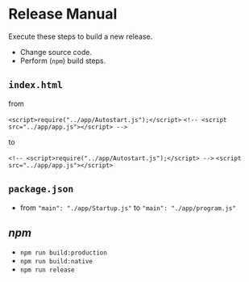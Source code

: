 # Release Manual

Execute these steps to build a new release.

- Change source code.
- Perform (`npm`) build steps.

## `index.html`

from

  `<script>require("../app/Autostart.js");</script>`
  `<!-- <script src="../app/app.js"></script> -->`

to

  `<!-- <script>require("../app/Autostart.js");</script> -->`
  `<script src="../app/app.js"></script>`

## `package.json`

- from `"main": "./app/Startup.js"` to `"main": "./app/program.js"`

## _npm_

- `npm run build:production`
- `npm run build:native`
- `npm run release`
